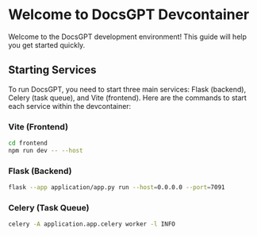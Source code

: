 # Welcome to DocsGPT Devcontainer

Welcome to the DocsGPT development environment! This guide will help you get started quickly.

## Starting Services

To run DocsGPT, you need to start three main services: Flask (backend), Celery (task queue), and Vite (frontend). Here are the commands to start each service within the devcontainer:

### Vite (Frontend)

```bash
cd frontend
npm run dev -- --host
```

### Flask (Backend)

```bash
flask --app application/app.py run --host=0.0.0.0 --port=7091
```

### Celery (Task Queue)

```bash
celery -A application.app.celery worker -l INFO
```
